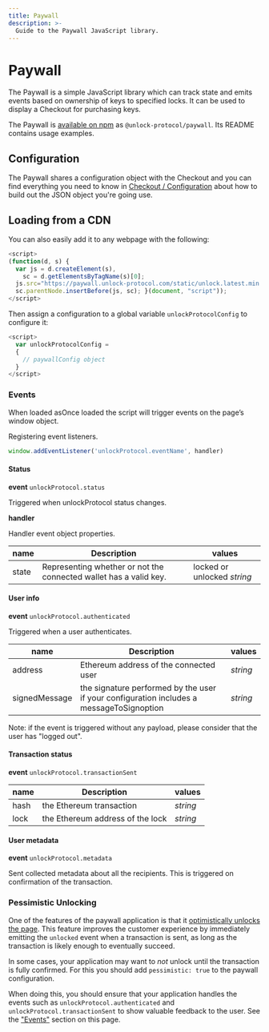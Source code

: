 ```yaml
---
title: Paywall
description: >-
  Guide to the Paywall JavaScript library.
---
```


# Paywall

The Paywall is a simple JavaScript library which can track state and emits events based on ownership of keys to specified locks. It can be used to display a Checkout for purchasing keys.

The Paywall is [available on npm](https://www.npmjs.com/package/@unlock-protocol/paywall) as `@unlock-protocol/paywall`. Its README contains usage examples.

## Configuration

The Paywall shares a configuration object with the Checkout and you can find everything you need to know in [Checkout / Configuration](/tools/checkout/configuration#the-paywallconfig-object) about how to build out the JSON object you're going use.

## Loading from a CDN

You can also easily add it to any webpage with the following:

```javascript
<script>
(function(d, s) {
  var js = d.createElement(s),
    sc = d.getElementsByTagName(s)[0];
  js.src="https://paywall.unlock-protocol.com/static/unlock.latest.min.js";
  sc.parentNode.insertBefore(js, sc); }(document, "script"));
</script>
```

Then assign a configuration to a global variable `unlockProtocolConfig` to configure it:

```javascript
<script>
  var unlockProtocolConfig =
  {
    // paywallConfig object
  }
</script>
```

### Events

When loaded asOnce loaded the script will trigger events on the page’s ​window​ object.

Registering event listeners.

```javascript
window.addEventListener('unlockProtocol.eventName', handler)
```

#### Status

**event** `unlockProtocol.status`

Triggered when unlockProtocol status changes.

**handler**

Handler event object properties.

| name  | Description                                                       | values                      |
| ----- | ----------------------------------------------------------------- | --------------------------- |
| state | Representing whether or not the connected wallet has a valid key. | locked or unlocked _string_ |

#### User info

**event** `unlockProtocol.authenticated`

Triggered when a user authenticates.

| name          | Description                                                                            | values   |
| ------------- | -------------------------------------------------------------------------------------- | -------- |
| address       | Ethereum address of the connected user                                                 | _string_ |
| signedMessage | the signature performed by the user if your configuration includes a messageToSignoption | _string_ |

Note: if the event is triggered without any payload, please consider that the user has "logged out".

#### Transaction status

**event** `unlockProtocol.transactionSent`

| name | Description                      | values   |
| ---- | -------------------------------- | -------- |
| hash | the Ethereum transaction         | _string_ |
| lock | the Ethereum address of the lock | _string_ |

#### User metadata

**event** `unlockProtocol.metadata`

Sent collected metadata about all the recipients. This is triggered on confirmation of the transaction.

### Pessimistic Unlocking

One of the features of the paywall application is that it [optimistically unlocks the page](https://unlock-protocol.com/blog/hello-optimistic-unlocking/). This feature improves the customer experience by immediately emitting the `unlocked` event when a transaction is sent, as long as the transaction is likely enough to eventually succeed.

In some cases, your application may want to _not_ unlock until the transaction is fully confirmed. For this you should add `pessimistic: true` to the paywall configuration.

When doing this, you should ensure that your application handles the events such as `unlockProtocol.authenticated` and `unlockProtocol.transactionSent` to show valuable feedback to the user. See the ["Events"](#events) section on this page.
